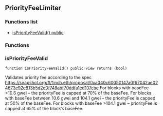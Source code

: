 
## PriorityFeeLimiter

### Functions list
- [isPriorityFeeValid() public](#ispriorityfeevalid)

### Functions
### isPriorityFeeValid

```solidity
function isPriorityFeeValid() public view returns (bool)
```
Validates priority fee according to the spec
https://snapshot.org/#/1inch.eth/proposal/0xa040c60050147a0f67042ae024673e92e813b5d2c0f748abf70ddfa1ed107cbe
For blocks with baseFee <10.6 gwei – the priorityFee is capped at 70% of the baseFee.
For blocks with baseFee between 10.6 gwei and 104.1 gwei – the priorityFee is capped at 50% of the baseFee.
For blocks with baseFee >104.1 gwei – priorityFee is capped at 65% of the block’s baseFee.

